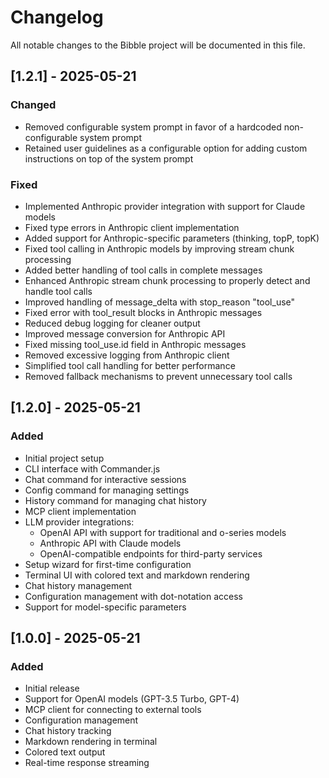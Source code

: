 # Changelog

All notable changes to the Bibble project will be documented in this file.

## [1.2.1] - 2025-05-21

### Changed
- Removed configurable system prompt in favor of a hardcoded non-configurable system prompt
- Retained user guidelines as a configurable option for adding custom instructions on top of the system prompt

### Fixed
- Implemented Anthropic provider integration with support for Claude models
- Fixed type errors in Anthropic client implementation
- Added support for Anthropic-specific parameters (thinking, topP, topK)
- Fixed tool calling in Anthropic models by improving stream chunk processing
- Added better handling of tool calls in complete messages
- Enhanced Anthropic stream chunk processing to properly detect and handle tool calls
- Improved handling of message_delta with stop_reason "tool_use"
- Fixed error with tool_result blocks in Anthropic messages
- Reduced debug logging for cleaner output
- Improved message conversion for Anthropic API
- Fixed missing tool_use.id field in Anthropic messages
- Removed excessive logging from Anthropic client
- Simplified tool call handling for better performance
- Removed fallback mechanisms to prevent unnecessary tool calls

## [1.2.0] - 2025-05-21

### Added
- Initial project setup
- CLI interface with Commander.js
- Chat command for interactive sessions
- Config command for managing settings
- History command for managing chat history
- MCP client implementation
- LLM provider integrations:
  - OpenAI API with support for traditional and o-series models
  - Anthropic API with Claude models
  - OpenAI-compatible endpoints for third-party services
- Setup wizard for first-time configuration
- Terminal UI with colored text and markdown rendering
- Chat history management
- Configuration management with dot-notation access
- Support for model-specific parameters

## [1.0.0] - 2025-05-21

### Added
- Initial release
- Support for OpenAI models (GPT-3.5 Turbo, GPT-4)
- MCP client for connecting to external tools
- Configuration management
- Chat history tracking
- Markdown rendering in terminal
- Colored text output
- Real-time response streaming
